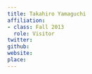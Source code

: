 ```yaml
---
title: Takahiro Yamaguchi
affiliation:
- class: Fall 2013
  role: Visitor
twitter:
github:
website:
place:
---
```

